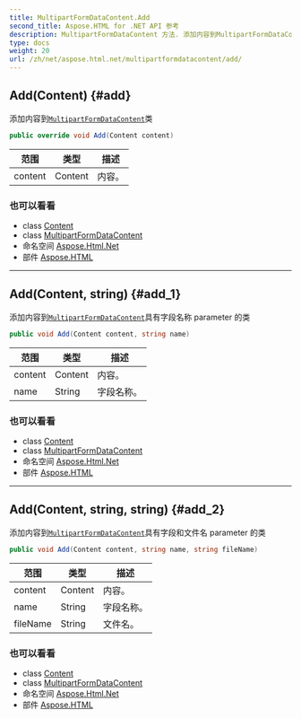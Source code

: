 ```yaml
---
title: MultipartFormDataContent.Add
second_title: Aspose.HTML for .NET API 参考
description: MultipartFormDataContent 方法. 添加内容到MultipartFormDataContent类
type: docs
weight: 20
url: /zh/net/aspose.html.net/multipartformdatacontent/add/
---
```

## Add(Content) {#add}

添加内容到[`MultipartFormDataContent`](../)类

```csharp
public override void Add(Content content)
```

| 范围 | 类型 | 描述 |
| --- | --- | --- |
| content | Content | 内容。 |

### 也可以看看

* class [Content](../../content/)
* class [MultipartFormDataContent](../)
* 命名空间 [Aspose.Html.Net](../../multipartformdatacontent/)
* 部件 [Aspose.HTML](../../../)

---

## Add(Content, string) {#add_1}

添加内容到[`MultipartFormDataContent`](../)具有字段名称 parameter 的类

```csharp
public void Add(Content content, string name)
```

| 范围 | 类型 | 描述 |
| --- | --- | --- |
| content | Content | 内容。 |
| name | String | 字段名称。 |

### 也可以看看

* class [Content](../../content/)
* class [MultipartFormDataContent](../)
* 命名空间 [Aspose.Html.Net](../../multipartformdatacontent/)
* 部件 [Aspose.HTML](../../../)

---

## Add(Content, string, string) {#add_2}

添加内容到[`MultipartFormDataContent`](../)具有字段和文件名 parameter 的类

```csharp
public void Add(Content content, string name, string fileName)
```

| 范围 | 类型 | 描述 |
| --- | --- | --- |
| content | Content | 内容。 |
| name | String | 字段名称。 |
| fileName | String | 文件名。 |

### 也可以看看

* class [Content](../../content/)
* class [MultipartFormDataContent](../)
* 命名空间 [Aspose.Html.Net](../../multipartformdatacontent/)
* 部件 [Aspose.HTML](../../../)


